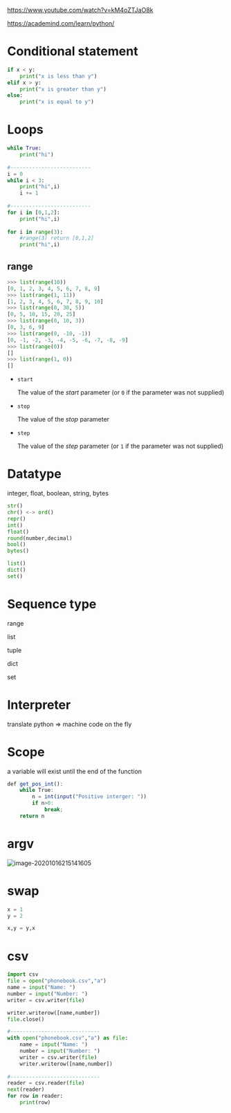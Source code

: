 https://www.youtube.com/watch?v=kM4oZTJaO8k

https://academind.com/learn/python/

# Conditional statement

```python
if x < y:
    print("x is less than y")
elif x > y:
    print("x is greater than y")
else:
    print("x is equal to y")
```



# Loops

```python
while True:
    print("hi")
    
#--------------------------
i = 0
while i < 3:
    print("hi",i)
    i += 1
    
#--------------------------
for i in [0,1,2]:
    print("hi",i)
    
for i in range(3):
    #range(3) return [0,1,2]
    print("hi",i)
```

## range

```python
>>> list(range(10))
[0, 1, 2, 3, 4, 5, 6, 7, 8, 9]
>>> list(range(1, 11))
[1, 2, 3, 4, 5, 6, 7, 8, 9, 10]
>>> list(range(0, 30, 5))
[0, 5, 10, 15, 20, 25]
>>> list(range(0, 10, 3))
[0, 3, 6, 9]
>>> list(range(0, -10, -1))
[0, -1, -2, -3, -4, -5, -6, -7, -8, -9]
>>> list(range(0))
[]
>>> list(range(1, 0))
[]
```

- `start`

  The value of the *start* parameter (or `0` if the parameter was not supplied)

- `stop`

  The value of the *stop* parameter

- `step`

  The value of the *step* parameter (or `1` if the parameter was not supplied)

# Datatype

integer, float, boolean, string, bytes

```python
str()
chr() <-> ord()
repr()
int()
float()
round(number,decimal)
bool()
bytes()

list()
dict()
set()
```

# Sequence type

range

list

tuple

dict

set

# Interpreter

translate python => machine code on the fly

# Scope

a variable will exist until the end of the function

```js
def get_pos_int():
	while True:
    	n = int(input("Positive interger: "))
		if n>0:
        	break;
	return n
```

# argv

![image-20201016215141605](C:\Users\ASUS\AppData\Roaming\Typora\typora-user-images\image-20201016215141605.png)

# swap

```python
x = 1
y = 2

x,y = y,x
```

# csv

```python
import csv
file = open("phonebook.csv","a")
name = input("Name: ")
number = input("Number: ")
writer = csv.writer(file)

writer.writerow([name,number])
file.close()

#-----------------------------
with open("phonebook.csv","a") as file:
    name = input("Name: ")
    number = input("Number: ")
    writer = csv.writer(file)
    writer.writerow([name,number])
    
#-----------------------------
reader = csv.reader(file)
next(reader)
for row in reader:
    print(row)
```

